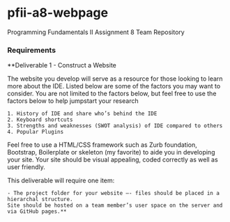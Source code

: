 # pfii-a8-webpage
Programming Fundamentals II Assignment 8 Team Repository

### Requirements
**Deliverable 1 - Construct a Website

The website you develop will serve as a resource for those looking to learn more about the IDE.  Listed below are some of the factors you may want to consider.  You are not limited to the factors below, but feel free to use the factors below to help jumpstart your research

    1. History of IDE and share who’s behind the IDE
    2. Keyboard shortcuts
    3. Strengths and weaknesses (SWOT analysis) of IDE compared to others
    4. Popular Plugins

Feel free to use a HTML/CSS framework such as Zurb foundation, Bootstrap, Boilerplate or skeleton (my favorite) to aide you in developing your site.  Your site should be visual appealing, coded correctly as well as user friendly.

This deliverable will require one item:

    - The project folder for your website –- files should be placed in a hierarchal structure.
    Site should be hosted on a team member’s user space on the server and via GitHub pages.**
